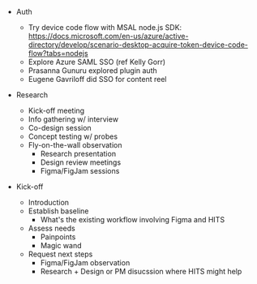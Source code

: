 - Auth

  - Try device code flow with MSAL node.js SDK: https://docs.microsoft.com/en-us/azure/active-directory/develop/scenario-desktop-acquire-token-device-code-flow?tabs=nodejs
  - Explore Azure SAML SSO (ref Kelly Gorr)
  - Prasanna Gunuru explored plugin auth
  - Eugene Gavriloff did SSO for content reel

- Research

  - Kick-off meeting
  - Info gathering w/ interview
  - Co-design session
  - Concept testing w/ probes
  - Fly-on-the-wall observation
    - Research presentation
    - Design review meetings
    - Figma/FigJam sessions

- Kick-off
  - Introduction
  - Establish baseline
    - What's the existing workflow involving Figma and HITS
  - Assess needs
    - Painpoints
    - Magic wand
  - Request next steps
    - Figma/FigJam observation
    - Research + Design or PM disucssion where HITS might help
